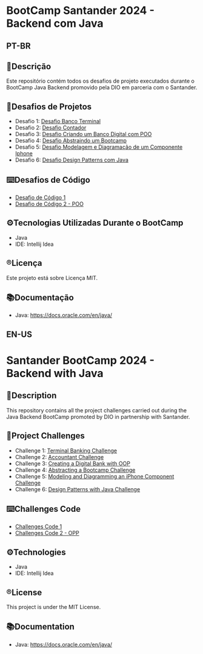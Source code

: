 # BootCamp Santander 2024 - Backend com Java

## **PT-BR**
## 📄Descrição
Este repositório contém todos os desafios de projeto executados durante o BootCamp Java Backend promovido pela DIO em parceria com o Santander.

## 🎢Desafios de Projetos
- Desafio 1: [Desafio Banco Terminal](https://github.com/jessieFerrS/BootCamp-Java-Backend-Santander-DIO/tree/main/Desafio%20Banco%20Terminal)
- Desafio 2: [Desafio Contador](https://github.com/jessieFerrS/BootCamp-Java-Backend-Santander-DIO/tree/main/Desafio%20Controle%20de%20Fluxo%20-%20Criando%20um%20Contador/DesafioControleFluxo)
- Desafio 3: [Desafio Criando um Banco Digital com POO](https://github.com/jessieFerrS/BootCamp-Java-Backend-Santander-DIO/tree/main/Desafio%20de%20Projeto%20-%20Criando%20um%20Banco%20Digital%20com%20POO)
- Desafio 4: [Desafio Abstraindo um Bootcamp](https://github.com/jessieFerrS/BootCamp-Java-Backend-Santander-DIO/tree/main/Desafio%20de%20Projeto%20-%20Abstraindo%20um%20Bootcamp%20Usando%20POO/desafio-dio-poo)
- Desafio 5: [Desafio Modelagem e Diagramação de um Componente Iphone](https://github.com/jessieFerrS/BootCamp-Java-Backend-Santander-DIO/tree/main/Modelando%20o%20iPhone%20com%20UML%20Fun%C3%A7%C3%B5es%20de%20M%C3%BAsicas%2C%20Chamadas%20e%20Internet)
- Desafio 6: [Desafio Design Patterns com Java](https://github.com/jessieFerrS/BootCamp-Java-Backend-Santander-DIO/tree/main/Desafio%20de%20Projeto%20-%20Design%20Patterns%20com%20Java%20Usando%20Spring/Desafio-Design-Patterns)

## ⌨️Desafios de Código
- [Desafio de Código 1](https://github.com/jessieFerrS/BootCamp-Java-Backend-Santander-DIO/tree/main/Desafios%20Codigo%201)
- [Desafio de Código 2 - POO](https://github.com/jessieFerrS/BootCamp-Java-Backend-Santander-DIO/tree/main/Desafios%20Codigo%202%20-%20POO/desafios-codigo-poo)

## ⚙️Tecnologias Utilizadas Durante o BootCamp
- Java 
- IDE: Intellij Idea

## ®️Licença
Este projeto está sobre Licença MIT.

## 📚Documentação
- Java: https://docs.oracle.com/en/java/

## **EN-US**
# Santander BootCamp 2024 - Backend with Java

## 📄Description
This repository contains all the project challenges carried out during the Java Backend BootCamp promoted by DIO in partnership with Santander.

## 🎢Project Challenges
- Challenge 1: [Terminal Banking Challenge](https://github.com/jessieFerrS/BootCamp-Java-Backend-Santander-DIO/tree/main/Desafio%20Banco%20Terminal)
- Challenge 2: [Accountant Challenge](https://github.com/jessieFerrS/BootCamp-Java-Backend-Santander-DIO/tree/main/Desafio%20Controle%20de%20Fluxo%20-%20Criando%20um%20Contador/DesafioControleFluxo)
- Challenge 3: [Creating a Digital Bank with OOP](https://github.com/jessieFerrS/BootCamp-Java-Backend-Santander-DIO/tree/main/Desafio%20de%20Projeto%20-%20Criando%20um%20Banco%20Digital%20com%20POO)
- Challenge 4: [Abstracting a Bootcamp Challenge](https://github.com/jessieFerrS/BootCamp-Java-Backend-Santander-DIO/tree/main/Desafio%20de%20Projeto%20-%20Abstraindo%20um%20Bootcamp%20Usando%20POO/desafio-dio-poo)
- Challenge 5: [Modeling and Diagramming an iPhone Component Challenge](https://github.com/jessieFerrS/BootCamp-Java-Backend-Santander-DIO/tree/main/Modelando%20o%20iPhone%20com%20UML%20Fun%C3%A7%C3%B5es%20de%20M%C3%BAsicas%2C%20Chamadas%20e%20Internet)
- Challenge 6: [Design Patterns with Java Challenge](https://github.com/jessieFerrS/BootCamp-Java-Backend-Santander-DIO/tree/main/Desafio%20de%20Projeto%20-%20Design%20Patterns%20com%20Java%20Usando%20Spring/Desafio-Design-Patterns)

## ⌨️Challenges Code
- [Challenges Code 1](https://github.com/jessieFerrS/BootCamp-Java-Backend-Santander-DIO/tree/main/Desafios%20Codigo%201)
- [Challenges Code 2 - OPP](https://github.com/jessieFerrS/BootCamp-Java-Backend-Santander-DIO/tree/main/Desafios%20Codigo%202%20-%20POO/desafios-codigo-poo)

## ⚙️Technologies
- Java 
- IDE: Intellij Idea

## ®️License
This project is under the MIT License.

## 📚Documentation
- Java: https://docs.oracle.com/en/java/



